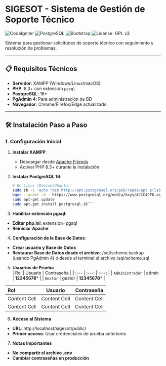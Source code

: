 # SIGESOT - Sistema de Gestión de Soporte Técnico

![CodeIgniter](https://img.shields.io/badge/CodeIgniter-%23EF4223.svg?style=for-the-badge&logo=codeIgniter&logoColor=white)
![PostgreSQL](https://img.shields.io/badge/PostgreSQL-316192?style=for-the-badge&logo=postgresql&logoColor=white)
![Bootstrap](https://img.shields.io/badge/Bootstrap-563D7C?style=for-the-badge&logo=bootstrap&logoColor=white)
![License: GPL v3](https://img.shields.io/badge/License-GPLv3-blue.svg)

Sistema para gestionar solicitudes de soporte técnico con seguimiento y resolución de problemas.

---

## 📋 Requisitos Técnicos
- **Servidor**: XAMPP (Windows/Linux/macOS)
- **PHP**: 8.3+ con extensión `pgsql`
- **PostgreSQL**: 16+
- **PgAdmin 4**: Para administración de BD
- **Navegador**: Chrome/Firefox/Edge actualizado

---

## 🛠 Instalación Paso a Paso

### 1. Configuración Inicial
1. **Instalar XAMPP**:
   - Descargar desde [Apache Friends](https://www.apachefriends.org/)
   - Activar PHP 8.3+ durante la instalación

2. **Instalar PostgreSQL 16**:
   ```bash
   # En Linux (Debian/Ubuntu):
   sudo sh -c 'echo "deb http://apt.postgresql.org/pub/repos/apt $(lsb_release -cs)-pgdg main" > /etc/apt/sources.list.d/pgdg.list'
   wget --quiet -O - https://www.postgresql.org/media/keys/ACCC4CF8.asc | sudo apt-key add -
   sudo apt-get update
   sudo apt-get install postgresql-16```

3. **Habilitar extensión pgsql**:
- **Editar php.ini**: extension=pgsql
- **Reiniciar Apache**

4. **Configuración de la Base de Datos**:
- **Crear usuario y Base de Datos**
- **Restaurar Base de Datos desde el archivo**: /sql/scheme.backup (usando PgAdmin 4) ó desde el terminal el archivo /sql/scheme.sql

5. **Usuarios de Prueba**	
| Rol | Usuario | Contraseña |
| :---         |     :---:      |     :---:      |
| `Administrador` | admin | **12345678*** |
| `Gestor` | gestor | **12345678*** |

| Rol  | Usuario | Contraseña |
| :------------ | :-----------: | :-----------: |
| Content Cell  | Content Cell  | Content Cell  |
| Content Cell  | Content Cell  | Content Cell  |

6. **Acceso al Sistema**
- **URL**: http://localhost/sigesot/public/
- **Primer acceso**: Usar credenciales de prueba anteriores

7. **Notas Importantes**
- **No compartir el archivo .env**
- **Cambiar contraseñas en producción**